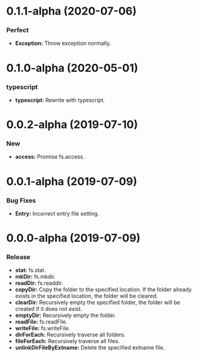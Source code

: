 # 0.1.1-alpha (2020-07-06)

### Perfect

- **Exception:** Throw exception normally.

# 0.1.0-alpha (2020-05-01)

### typescript

- **typescript:** Rewrite with typescript.

# 0.0.2-alpha (2019-07-10)

### New

- **access:** Promise fs.access.

# 0.0.1-alpha (2019-07-09)

### Bug Fixes

- **Entry:** Incorrect entry file setting.

# 0.0.0-alpha (2019-07-09)

### Release

- **stat:** fs.stat.
- **mkDir:** fs.mkdir.
- **readDir:** fs.readdir.
- **copyDir:** Copy the folder to the specified location. If the folder already exists in the specified location, the folder will be cleared.
- **clearDir:** Recursively empty the specified folder, the folder will be created if it does not exist.
- **emptyDir:** Recursively empty the folder.
- **readFile:** fs.readFile.
- **writeFile:** fs.writeFile.
- **dirForEach:** Recursively traverse all folders.
- **fileForEach:** Recursively traverse all files.
- **unlinkDirFileByExtname:** Delete the specified extname file.
